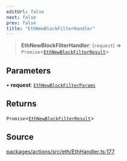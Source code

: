 ```yaml
---
editUrl: false
next: false
prev: false
title: "EthNewBlockFilterHandler"
---
```


> **EthNewBlockFilterHandler**: (`request`) => `Promise`\<[`EthNewBlockFilterResult`](/reference/tevm/actions/type-aliases/ethnewblockfilterresult-1/)\>

## Parameters

• **request**: [`EthNewBlockFilterParams`](/reference/tevm/actions/type-aliases/ethnewblockfilterparams-1/)

## Returns

`Promise`\<[`EthNewBlockFilterResult`](/reference/tevm/actions/type-aliases/ethnewblockfilterresult-1/)\>

## Source

[packages/actions/src/eth/EthHandler.ts:177](https://github.com/evmts/tevm-monorepo/blob/main/packages/actions/src/eth/EthHandler.ts#L177)
